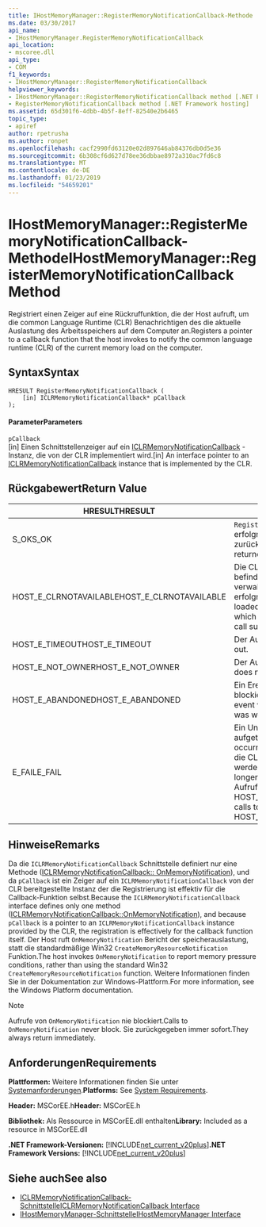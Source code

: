 ```yaml
---
title: IHostMemoryManager::RegisterMemoryNotificationCallback-Methode
ms.date: 03/30/2017
api_name:
- IHostMemoryManager.RegisterMemoryNotificationCallback
api_location:
- mscoree.dll
api_type:
- COM
f1_keywords:
- IHostMemoryManager::RegisterMemoryNotificationCallback
helpviewer_keywords:
- IHostMemoryManager::RegisterMemoryNotificationCallback method [.NET Framework hosting]
- RegisterMemoryNotificationCallback method [.NET Framework hosting]
ms.assetid: 65d301f6-4dbb-4b5f-8eff-82540e2b6465
topic_type:
- apiref
author: rpetrusha
ms.author: ronpet
ms.openlocfilehash: cacf2990fd63120e02d897646ab84376db0d5e36
ms.sourcegitcommit: 6b308cf6d627d78ee36dbbae8972a310ac7fd6c8
ms.translationtype: MT
ms.contentlocale: de-DE
ms.lasthandoff: 01/23/2019
ms.locfileid: "54659201"
---
```

# <a name="ihostmemorymanagerregistermemorynotificationcallback-method"></a><span data-ttu-id="fa30e-102">IHostMemoryManager::RegisterMemoryNotificationCallback-Methode</span><span class="sxs-lookup"><span data-stu-id="fa30e-102">IHostMemoryManager::RegisterMemoryNotificationCallback Method</span></span>
<span data-ttu-id="fa30e-103">Registriert einen Zeiger auf eine Rückruffunktion, die der Host aufruft, um die common Language Runtime (CLR) Benachrichtigen des die aktuelle Auslastung des Arbeitsspeichers auf dem Computer an.</span><span class="sxs-lookup"><span data-stu-id="fa30e-103">Registers a pointer to a callback function that the host invokes to notify the common language runtime (CLR) of the current memory load on the computer.</span></span>  
  
## <a name="syntax"></a><span data-ttu-id="fa30e-104">Syntax</span><span class="sxs-lookup"><span data-stu-id="fa30e-104">Syntax</span></span>  
  
```  
HRESULT RegisterMemoryNotificationCallback (  
    [in] ICLRMemoryNotificationCallback* pCallback  
);  
```  
  
#### <a name="parameters"></a><span data-ttu-id="fa30e-105">Parameter</span><span class="sxs-lookup"><span data-stu-id="fa30e-105">Parameters</span></span>  
 `pCallback`  
 <span data-ttu-id="fa30e-106">[in] Einen Schnittstellenzeiger auf ein [ICLRMemoryNotificationCallback](../../../../docs/framework/unmanaged-api/hosting/iclrmemorynotificationcallback-interface.md) -Instanz, die von der CLR implementiert wird.</span><span class="sxs-lookup"><span data-stu-id="fa30e-106">[in] An interface pointer to an [ICLRMemoryNotificationCallback](../../../../docs/framework/unmanaged-api/hosting/iclrmemorynotificationcallback-interface.md) instance that is implemented by the CLR.</span></span>  
  
## <a name="return-value"></a><span data-ttu-id="fa30e-107">Rückgabewert</span><span class="sxs-lookup"><span data-stu-id="fa30e-107">Return Value</span></span>  
  
|<span data-ttu-id="fa30e-108">HRESULT</span><span class="sxs-lookup"><span data-stu-id="fa30e-108">HRESULT</span></span>|<span data-ttu-id="fa30e-109">Beschreibung</span><span class="sxs-lookup"><span data-stu-id="fa30e-109">Description</span></span>|  
|-------------|-----------------|  
|<span data-ttu-id="fa30e-110">S_OK</span><span class="sxs-lookup"><span data-stu-id="fa30e-110">S_OK</span></span>|<span data-ttu-id="fa30e-111">`RegisterMemoryNotificationCallback` wurde erfolgreich zurückgegeben.</span><span class="sxs-lookup"><span data-stu-id="fa30e-111">`RegisterMemoryNotificationCallback` returned successfully.</span></span>|  
|<span data-ttu-id="fa30e-112">HOST_E_CLRNOTAVAILABLE</span><span class="sxs-lookup"><span data-stu-id="fa30e-112">HOST_E_CLRNOTAVAILABLE</span></span>|<span data-ttu-id="fa30e-113">Die CLR wurde nicht in einen Prozess geladen und befindet sich in einem Zustand, in dem nicht verwalteten Code ausführen oder den Aufruf erfolgreich zu verarbeiten.</span><span class="sxs-lookup"><span data-stu-id="fa30e-113">The CLR has not been loaded into a process, or the CLR is in a state in which it cannot run managed code or process the call successfully.</span></span>|  
|<span data-ttu-id="fa30e-114">HOST_E_TIMEOUT</span><span class="sxs-lookup"><span data-stu-id="fa30e-114">HOST_E_TIMEOUT</span></span>|<span data-ttu-id="fa30e-115">Der Aufruf ist ein Timeout aufgetreten.</span><span class="sxs-lookup"><span data-stu-id="fa30e-115">The call timed out.</span></span>|  
|<span data-ttu-id="fa30e-116">HOST_E_NOT_OWNER</span><span class="sxs-lookup"><span data-stu-id="fa30e-116">HOST_E_NOT_OWNER</span></span>|<span data-ttu-id="fa30e-117">Der Aufrufer ist nicht Besitzer der Sperre.</span><span class="sxs-lookup"><span data-stu-id="fa30e-117">The caller does not own the lock.</span></span>|  
|<span data-ttu-id="fa30e-118">HOST_E_ABANDONED</span><span class="sxs-lookup"><span data-stu-id="fa30e-118">HOST_E_ABANDONED</span></span>|<span data-ttu-id="fa30e-119">Ein Ereignis wurde abgebrochen, während sich der blockierte Thread oder eine Fiber darauf gewartet.</span><span class="sxs-lookup"><span data-stu-id="fa30e-119">An event was canceled while a blocked thread or fiber was waiting on it.</span></span>|  
|<span data-ttu-id="fa30e-120">E_FAIL</span><span class="sxs-lookup"><span data-stu-id="fa30e-120">E_FAIL</span></span>|<span data-ttu-id="fa30e-121">Ein Unbekannter Schwerwiegender Fehler ist aufgetreten.</span><span class="sxs-lookup"><span data-stu-id="fa30e-121">An unknown catastrophic failure occurred.</span></span> <span data-ttu-id="fa30e-122">Wenn eine Methode E_FAIL zurückgibt, ist die CLR nicht mehr im Prozess verwendet werden.</span><span class="sxs-lookup"><span data-stu-id="fa30e-122">When a method returns E_FAIL, the CLR is no longer usable within the process.</span></span> <span data-ttu-id="fa30e-123">Nachfolgende Aufrufe zum Hosten der Methoden HOST_E_CLRNOTAVAILABLE zurück.</span><span class="sxs-lookup"><span data-stu-id="fa30e-123">Subsequent calls to hosting methods return HOST_E_CLRNOTAVAILABLE.</span></span>|  
  
## <a name="remarks"></a><span data-ttu-id="fa30e-124">Hinweise</span><span class="sxs-lookup"><span data-stu-id="fa30e-124">Remarks</span></span>  
 <span data-ttu-id="fa30e-125">Da die `ICLRMemoryNotificationCallback` Schnittstelle definiert nur eine Methode ([ICLRMemoryNotificationCallback:: OnMemoryNotification](../../../../docs/framework/unmanaged-api/hosting/iclrmemorynotificationcallback-onmemorynotification-method.md)), und da `pCallback` ist ein Zeiger auf ein `ICLRMemoryNotificationCallback` von der CLR bereitgestellte Instanz der die Registrierung ist effektiv für die Callback-Funktion selbst.</span><span class="sxs-lookup"><span data-stu-id="fa30e-125">Because the `ICLRMemoryNotificationCallback` interface defines only one method ([ICLRMemoryNotificationCallback::OnMemoryNotification](../../../../docs/framework/unmanaged-api/hosting/iclrmemorynotificationcallback-onmemorynotification-method.md)), and because `pCallback` is a pointer to an `ICLRMemoryNotificationCallback` instance provided by the CLR, the registration is effectively for the callback function itself.</span></span> <span data-ttu-id="fa30e-126">Der Host ruft `OnMemoryNotification` Bericht der speicherauslastung, statt die standardmäßige Win32 `CreateMemoryResourceNotification` Funktion.</span><span class="sxs-lookup"><span data-stu-id="fa30e-126">The host invokes `OnMemoryNotification` to report memory pressure conditions, rather than using the standard Win32 `CreateMemoryResourceNotification` function.</span></span> <span data-ttu-id="fa30e-127">Weitere Informationen finden Sie in der Dokumentation zur Windows-Plattform.</span><span class="sxs-lookup"><span data-stu-id="fa30e-127">For more information, see the Windows Platform documentation.</span></span>  
  
> [!NOTE]
>  <span data-ttu-id="fa30e-128">Aufrufe von `OnMemoryNotification` nie blockiert.</span><span class="sxs-lookup"><span data-stu-id="fa30e-128">Calls to `OnMemoryNotification` never block.</span></span> <span data-ttu-id="fa30e-129">Sie zurückgegeben immer sofort.</span><span class="sxs-lookup"><span data-stu-id="fa30e-129">They always return immediately.</span></span>  
  
## <a name="requirements"></a><span data-ttu-id="fa30e-130">Anforderungen</span><span class="sxs-lookup"><span data-stu-id="fa30e-130">Requirements</span></span>  
 <span data-ttu-id="fa30e-131">**Plattformen:** Weitere Informationen finden Sie unter [Systemanforderungen](../../../../docs/framework/get-started/system-requirements.md).</span><span class="sxs-lookup"><span data-stu-id="fa30e-131">**Platforms:** See [System Requirements](../../../../docs/framework/get-started/system-requirements.md).</span></span>  
  
 <span data-ttu-id="fa30e-132">**Header:** MSCorEE.h</span><span class="sxs-lookup"><span data-stu-id="fa30e-132">**Header:** MSCorEE.h</span></span>  
  
 <span data-ttu-id="fa30e-133">**Bibliothek:** Als Ressource in MSCorEE.dll enthalten</span><span class="sxs-lookup"><span data-stu-id="fa30e-133">**Library:** Included as a resource in MSCorEE.dll</span></span>  
  
 <span data-ttu-id="fa30e-134">**.NET Framework-Versionen:** [!INCLUDE[net_current_v20plus](../../../../includes/net-current-v20plus-md.md)]</span><span class="sxs-lookup"><span data-stu-id="fa30e-134">**.NET Framework Versions:** [!INCLUDE[net_current_v20plus](../../../../includes/net-current-v20plus-md.md)]</span></span>  
  
## <a name="see-also"></a><span data-ttu-id="fa30e-135">Siehe auch</span><span class="sxs-lookup"><span data-stu-id="fa30e-135">See also</span></span>
- [<span data-ttu-id="fa30e-136">ICLRMemoryNotificationCallback-Schnittstelle</span><span class="sxs-lookup"><span data-stu-id="fa30e-136">ICLRMemoryNotificationCallback Interface</span></span>](../../../../docs/framework/unmanaged-api/hosting/iclrmemorynotificationcallback-interface.md)
- [<span data-ttu-id="fa30e-137">IHostMemoryManager-Schnittstelle</span><span class="sxs-lookup"><span data-stu-id="fa30e-137">IHostMemoryManager Interface</span></span>](../../../../docs/framework/unmanaged-api/hosting/ihostmemorymanager-interface.md)
